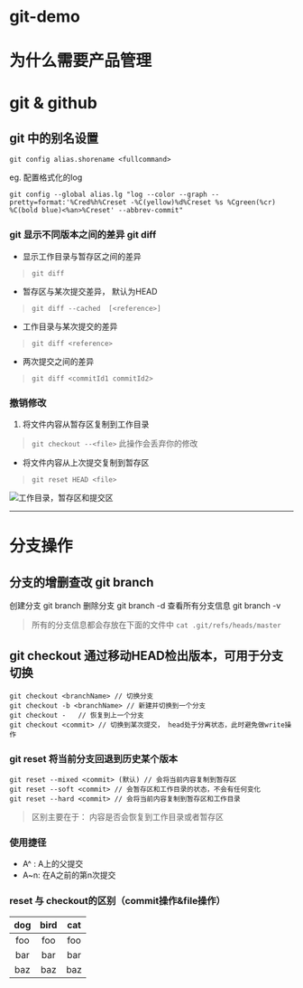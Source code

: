 # git-demo

# 为什么需要产品管理

# git & github


## git 中的别名设置
`git config alias.shorename <fullcommand>`

eg. 配置格式化的log
```
git config --global alias.lg "log --color --graph --pretty=format:'%Cred%h%Creset -%C(yellow)%d%Creset %s %Cgreen(%cr) %C(bold blue)<%an>%Creset' --abbrev-commit"
```

### git 显示不同版本之间的差异 git diff
* 显示工作目录与暂存区之间的差异
>`git diff `
*  暂存区与某次提交差异， 默认为HEAD
>`git diff --cached  [<reference>]`
*  工作目录与某次提交的差异
>`git diff <reference>`
* 两次提交之间的差异
> `git diff <commitId1 commitId2> `

### 撤销修改
1. 将文件内容从暂存区复制到工作目录
> `git checkout --<file>`
>   此操作会丢弃你的修改

* 将文件内容从上次提交复制到暂存区
> `git reset HEAD <file>`

![工作目录，暂存区和提交区](http://upload-images.jianshu.io/upload_images/1815393-d7313e55d20249f6.png?imageMogr2/auto-orient/strip%7CimageView2/2/w/1240)

***

# 分支操作
## 分支的增删查改 git branch
创建分支
git branch <branchName>
删除分支
git branch -d <branchName>
查看所有分支信息
git branch -v

> 所有的分支信息都会存放在下面的文件中
> `cat .git/refs/heads/master`

## git checkout 通过移动HEAD检出版本，可用于分支切换
```
git checkout <branchName> // 切换分支
git checkout -b <branchName> // 新建并切换到一个分支
git checkout -   // 恢复到上一个分支
git checkout <commit> // 切换到某次提交， head处于分离状态，此时避免做write操作

```

### git reset 将当前分支回退到历史某个版本
```
git reset --mixed <commit> (默认) // 会将当前内容复制到暂存区
git reset --soft <commit> // 会暂存区和工作目录的状态，不会有任何变化
git reset --hard <commit> // 会将当前内容复制到暂存区和工作目录
```
> 区别主要在于： 内容是否会恢复到工作目录或者暂存区

### 使用捷径
* A^ : A上的父提交
* A~n: 在A之前的第n次提交

### reset 与 checkout的区别（commit操作&file操作）
dog | bird | cat
:-:|:-:|:-:
foo | foo  | foo
bar | bar  | bar
baz | baz  | baz
